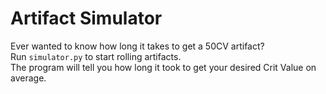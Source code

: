 # Artifact Simulator
Ever wanted to know how long it takes to get a 50CV artifact? \
Run `simulator.py` to start rolling artifacts. \
The program will tell you how long it took to get your desired Crit Value on average.